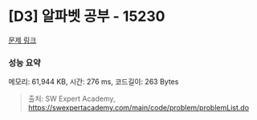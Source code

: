 # [D3] 알파벳 공부 - 15230 

[문제 링크](https://swexpertacademy.com/main/code/problem/problemDetail.do?contestProbId=AYLnMQT6vPADFATf) 

### 성능 요약

메모리: 61,944 KB, 시간: 276 ms, 코드길이: 263 Bytes



> 출처: SW Expert Academy, https://swexpertacademy.com/main/code/problem/problemList.do